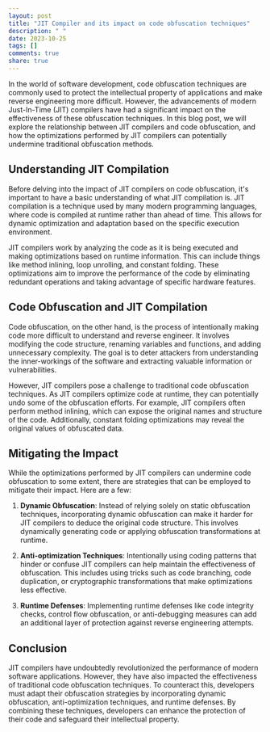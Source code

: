 ```yaml
---
layout: post
title: "JIT Compiler and its impact on code obfuscation techniques"
description: " "
date: 2023-10-25
tags: []
comments: true
share: true
---
```


In the world of software development, code obfuscation techniques are commonly used to protect the intellectual property of applications and make reverse engineering more difficult. However, the advancements of modern Just-In-Time (JIT) compilers have had a significant impact on the effectiveness of these obfuscation techniques. In this blog post, we will explore the relationship between JIT compilers and code obfuscation, and how the optimizations performed by JIT compilers can potentially undermine traditional obfuscation methods.

## Understanding JIT Compilation

Before delving into the impact of JIT compilers on code obfuscation, it's important to have a basic understanding of what JIT compilation is. JIT compilation is a technique used by many modern programming languages, where code is compiled at runtime rather than ahead of time. This allows for dynamic optimization and adaptation based on the specific execution environment.

JIT compilers work by analyzing the code as it is being executed and making optimizations based on runtime information. This can include things like method inlining, loop unrolling, and constant folding. These optimizations aim to improve the performance of the code by eliminating redundant operations and taking advantage of specific hardware features.

## Code Obfuscation and JIT Compilation

Code obfuscation, on the other hand, is the process of intentionally making code more difficult to understand and reverse engineer. It involves modifying the code structure, renaming variables and functions, and adding unnecessary complexity. The goal is to deter attackers from understanding the inner-workings of the software and extracting valuable information or vulnerabilities.

However, JIT compilers pose a challenge to traditional code obfuscation techniques. As JIT compilers optimize code at runtime, they can potentially undo some of the obfuscation efforts. For example, JIT compilers often perform method inlining, which can expose the original names and structure of the code. Additionally, constant folding optimizations may reveal the original values of obfuscated data.

## Mitigating the Impact

While the optimizations performed by JIT compilers can undermine code obfuscation to some extent, there are strategies that can be employed to mitigate their impact. Here are a few:

1. **Dynamic Obfuscation**: Instead of relying solely on static obfuscation techniques, incorporating dynamic obfuscation can make it harder for JIT compilers to deduce the original code structure. This involves dynamically generating code or applying obfuscation transformations at runtime.

2. **Anti-optimization Techniques**: Intentionally using coding patterns that hinder or confuse JIT compilers can help maintain the effectiveness of obfuscation. This includes using tricks such as code branching, code duplication, or cryptographic transformations that make optimizations less effective.

3. **Runtime Defenses**: Implementing runtime defenses like code integrity checks, control flow obfuscation, or anti-debugging measures can add an additional layer of protection against reverse engineering attempts.

## Conclusion

JIT compilers have undoubtedly revolutionized the performance of modern software applications. However, they have also impacted the effectiveness of traditional code obfuscation techniques. To counteract this, developers must adapt their obfuscation strategies by incorporating dynamic obfuscation, anti-optimization techniques, and runtime defenses. By combining these techniques, developers can enhance the protection of their code and safeguard their intellectual property.